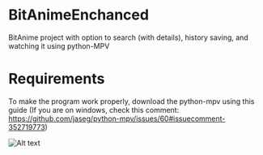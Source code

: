 # BitAnimeEnchanced
BitAnime project with option to search (with details), history saving, and watching it using python-MPV

# Requirements
To make the program work properly, download the python-mpv using this guide (If you are on windows, check this comment: https://github.com/jaseg/python-mpv/issues/60#issuecomment-352719773)

![Alt text](https://cdn.discordapp.com/attachments/839233065020162058/902271484213473350/duck-spinning.gif)
